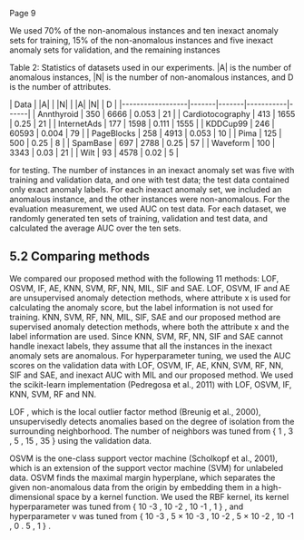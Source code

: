 Page 9

We used 70% of the non-anomalous instances and ten inexact anomaly sets for training, 15% of the non-anomalous instances and five inexact anomaly sets for validation, and the remaining instances

Table 2: Statistics of datasets used in our experiments. |A| is the number of anomalous instances, |N| is the number of non-anomalous instances, and D is the number of attributes.

| Data             |   |A| |   |N| |   |A| |N| |    D |
|------------------|-------|-------|-----------|------|
| Annthyroid       |   350 |  6666 |     0.053 |   21 |
| Cardiotocography |   413 |  1655 |     0.25  |   21 |
| InternetAds      |   177 |  1598 |     0.111 | 1555 |
| KDDCup99         |   246 | 60593 |     0.004 |   79 |
| PageBlocks       |   258 |  4913 |     0.053 |   10 |
| Pima             |   125 |   500 |     0.25  |    8 |
| SpamBase         |   697 |  2788 |     0.25  |   57 |
| Waveform         |   100 |  3343 |     0.03  |   21 |
| Wilt             |    93 |  4578 |     0.02  |    5 |

for testing. The number of instances in an inexact anomaly set was five with training and validation data, and one with test data; the test data contained only exact anomaly labels. For each inexact anomaly set, we included an anomalous instance, and the other instances were non-anomalous. For the evaluation measurement, we used AUC on test data. For each dataset, we randomly generated ten sets of training, validation and test data, and calculated the average AUC over the ten sets.

## 5.2 Comparing methods

We compared our proposed method with the following 11 methods: LOF, OSVM, IF, AE, KNN, SVM, RF, NN, MIL, SIF and SAE. LOF, OSVM, IF and AE are unsupervised anomaly detection methods, where attribute x is used for calculating the anomaly score, but the label information is not used for training. KNN, SVM, RF, NN, MIL, SIF, SAE and our proposed method are supervised anomaly detection methods, where both the attribute x and the label information are used. Since KNN, SVM, RF, NN, SIF and SAE cannot handle inexact labels, they assume that all the instances in the inexact anomaly sets are anomalous. For hyperparameter tuning, we used the AUC scores on the validation data with LOF, OSVM, IF, AE, KNN, SVM, RF, NN, SIF and SAE, and inexact AUC with MIL and our proposed method. We used the scikit-learn implementation (Pedregosa et al., 2011) with LOF, OSVM, IF, KNN, SVM, RF and NN.

LOF , which is the local outlier factor method (Breunig et al., 2000), unsupervisedly detects anomalies based on the degree of isolation from the surrounding neighborhood. The number of neighbors was tuned from { 1 , 3 , 5 , 15 , 35 } using the validation data.

OSVM is the one-class support vector machine (Scholkopf et al., 2001), which is an extension of the support vector machine (SVM) for unlabeled data. OSVM finds the maximal margin hyperplane, which separates the given non-anomalous data from the origin by embedding them in a high-dimensional space by a kernel function. We used the RBF kernel, its kernel hyperparameter was tuned from { 10 -3 , 10 -2 , 10 -1 , 1 } , and hyperparameter ν was tuned from { 10 -3 , 5 × 10 -3 , 10 -2 , 5 × 10 -2 , 10 -1 , 0 . 5 , 1 } .